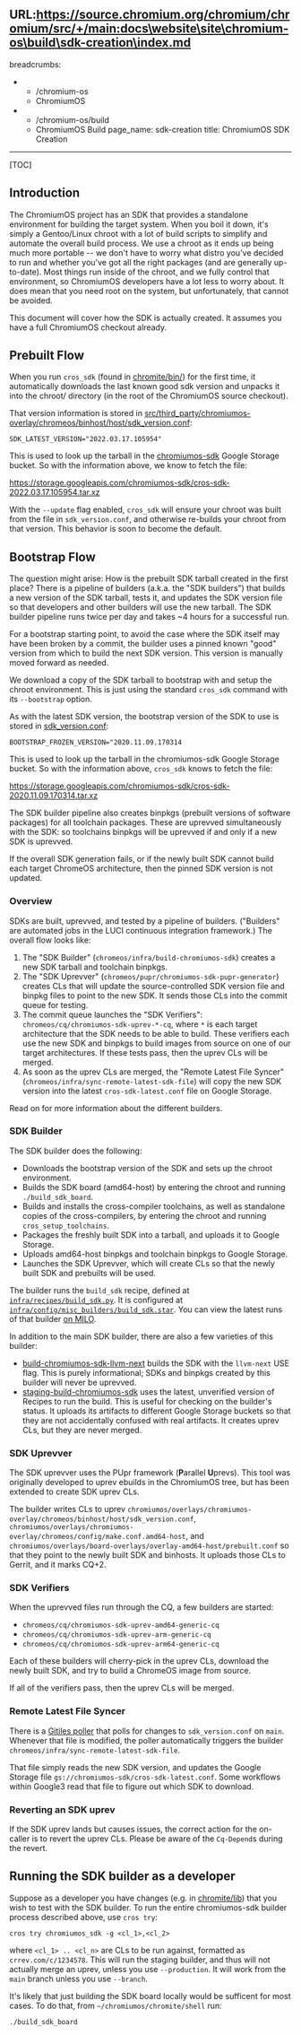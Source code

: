 URL:https://source.chromium.org/chromium/chromium/src/+/main:docs\website\site\chromium-os\build\sdk-creation\index.md
---
breadcrumbs:
- - /chromium-os
  - ChromiumOS
- - /chromium-os/build
  - ChromiumOS Build
page_name: sdk-creation
title: ChromiumOS SDK Creation
---

[TOC]

## Introduction

The ChromiumOS project has an SDK that provides a standalone environment for
building the target system. When you boil it down, it's simply a Gentoo/Linux
chroot with a lot of build scripts to simplify and automate the overall build
process. We use a chroot as it ends up being much more portable -- we don't have
to worry what distro you've decided to run and whether you've got all the right
packages (and are generally up-to-date). Most things run inside of the chroot,
and we fully control that environment, so ChromiumOS developers have a lot less
to worry about. It does mean that you need root on the system, but
unfortunately, that cannot be avoided.

This document will cover how the SDK is actually created. It assumes you have a
full ChromiumOS checkout already.

## Prebuilt Flow

When you run `cros_sdk` (found in
[chromite/bin/](https://chromium.googlesource.com/chromiumos/chromite/+/HEAD/scripts/cros_sdk.py))
for the first time, it automatically downloads the last known good sdk version
and unpacks it into the chroot/ directory (in the root of the ChromiumOS source
checkout).

That version information is stored in
[src/third_party/chromiumos-overlay/chromeos/binhost/host/sdk_version.conf](https://chromium.googlesource.com/chromiumos/overlays/chromiumos-overlay/+/HEAD/chromeos/binhost/host/sdk_version.conf):

```
SDK_LATEST_VERSION="2022.03.17.105954"
```

This is used to look up the tarball in the
[chromiumos-sdk](https://storage.googleapis.com/chromiumos-sdk/) Google Storage
bucket. So with the information above, we know to fetch the file:

<https://storage.googleapis.com/chromiumos-sdk/cros-sdk-2022.03.17.105954.tar.xz>

With the `--update` flag enabled, `cros_sdk` will ensure your chroot was built
from the file in `sdk_version.conf`, and otherwise re-builds your chroot from
that version.  This behavior is soon to become the default.

## Bootstrap Flow

The question might arise: How is the prebuilt SDK tarball created in the first
place? There is a pipeline of builders (a.k.a. the "SDK builders") that builds a
new version of the SDK tarball, tests it, and updates the SDK version file so
that developers and other builders will use the new tarball. The SDK builder
pipeline runs twice per day and takes ~4 hours for a successful run.

For a bootstrap starting point, to avoid the case where the SDK itself may have
been broken by a commit, the builder uses a pinned known "good" version from
which to build the next SDK version. This version is manually moved forward as
needed.

We download a copy of the SDK tarball to bootstrap with and setup the chroot
environment. This is just using the standard `cros_sdk` command with its
`--bootstrap` option.

As with the latest SDK version, the bootstrap version of the SDK to use is
stored in
[sdk_version.conf](https://chromium.googlesource.com/chromiumos/overlays/chromiumos-overlay/+/HEAD/chromeos/binhost/host/sdk_version.conf):

```
BOOTSTRAP_FROZEN_VERSION="2020.11.09.170314
```

This is used to look up the tarball in the chromiumos-sdk Google Storage bucket.
So with the information above, `cros_sdk` knows to fetch the file:

<https://storage.googleapis.com/chromiumos-sdk/cros-sdk-2020.11.09.170314.tar.xz>

The SDK builder pipeline also creates binpkgs (prebuilt versions of software
packages) for all toolchain packages. These are uprevved simultaneously with the
SDK: so toolchains binpkgs will be uprevved if and only if a new SDK is
uprevved.

If the overall SDK generation fails, or if the newly built SDK cannot build each
target ChromeOS architecture, then the pinned SDK version is not updated.

### Overview

SDKs are built, uprevved, and tested by a pipeline of builders. ("Builders" are
automated jobs in the LUCI continuous integration framework.) The overall flow
looks like:

1.  The "SDK Builder" (`chromeos/infra/build-chromiumos-sdk`) creates a new SDK
    tarball and toolchain binpkgs.
1.  The "SDK Uprevver" (`chromeos/pupr/chromiumos-sdk-pupr-generator`) creates
    CLs that will update the source-controlled SDK version file and binpkg files
    to point to the new SDK. It sends those CLs into the commit queue for
    testing.
1.  The commit queue launches the "SDK Verifiers":
    `chromeos/cq/chromiumos-sdk-uprev-*-cq`, where `*` is each target
    architecture that the SDK needs to be able to build. These verifiers each
    use the new SDK and binpkgs to build images from source on one of our target
    architectures. If these tests pass, then the uprev CLs will be merged.
1.  As soon as the uprev CLs are merged, the "Remote Latest File Syncer"
    (`chromeos/infra/sync-remote-latest-sdk-file`) will copy the new SDK version
    into the latest `cros-sdk-latest.conf` file on Google Storage.

Read on for more information about the different builders.

### SDK Builder

The SDK builder does the following:

*   Downloads the bootstrap version of the SDK and sets up the chroot
    environment.
*   Builds the SDK board (amd64-host) by entering the chroot and running
    `./build_sdk_board`.
*   Builds and installs the cross-compiler toolchains, as well as standalone copies of the cross-compilers, by entering the chroot and running `cros_setup_toolchains`.
*   Packages the freshly built SDK into a tarball, and uploads it to Google
    Storage.
*   Uploads amd64-host binpkgs and toolchain binpkgs to Google Storage.
*   Launches the SDK Uprevver, which will create CLs so that the newly built
    SDK and prebuilts will be used.

The builder runs the `build_sdk` recipe, defined at
[`infra/recipes/build_sdk.py`][build_sdk.py]. It is configured at
[`infra/config/misc_builders/build_sdk.star`][build_sdk.star]. You can view
the latest runs of that builder [on MILO][milo-build-chromiumos-sdk].

In addition to the main SDK builder, there are also a few varieties of this
builder:
*   [build-chromiumos-sdk-llvm-next][milo-llvm-next] builds the SDK with the
    `llvm-next` USE flag. This is purely informational; SDKs and binpkgs created
    by this builder will never be uprevved.
*   [staging-build-chromiumos-sdk][milo-staging-build-chromiumos-sdk] uses the
    latest, unverified version of Recipes to run the build. This is useful for
    checking on the builder's status. It uploads its artifacts to different
    Google Storage buckets so that they are not accidentally confused with real
    artifacts. It creates uprev CLs, but they are never merged.

[build_sdk.py]: https://chromium.googlesource.com/chromiumos/infra/recipes/+/HEAD/recipes/build_sdk.py "Link to the SDK builder's source code."
[build_sdk.star]: https://chrome-internal.googlesource.com/chromeos/infra/config/+/HEAD/misc_builders/build_sdk.star "Link to the SDK builder's configuration."
[milo-build-chromiumos-sdk]: https://luci-milo.appspot.com/ui/p/chromeos/builders/infra/build-chromiumos-sdk "Link to the latest runs of build-chromiumos-sdk."
[milo-llvm-next]: https://luci-milo.appspot.com/ui/p/chromeos/builders/infra/build-chromiumos-sdk-llvm-next "Link to the latest runs of build-chromiumos-sdk-llvm-next."
[milo-staging-build-chromiumos-sdk]: https://luci-milo.appspot.com/ui/p/chromeos/builders/staging/staging-build-chromiumos-sdk "Link to the latest runs of staging-build-chromiumos-sdk."

### SDK Uprevver

The SDK uprevver uses the PUpr framework (**P**arallel **U**prevs). This
tool was originally developed to uprev ebuilds in the ChromiumOS tree, but has
been extended to create SDK uprev CLs.

The builder writes CLs to uprev
`chromiumos/overlays/chromiumos-overlay/chromeos/binhost/host/sdk_version.conf`,
`chromiumos/overlays/chromiumos-overlay/chromeos/config/make.conf.amd64-host`,
and
`chromiumos/overlays/board-overlays/overlay-amd64-host/prebuilt.conf` so that
they point to the newly built SDK and binhosts. It uploads those CLs to Gerrit,
and it marks CQ+2.

### SDK Verifiers

When the uprevved files run through the CQ, a few builders are started:

*   `chromeos/cq/chromiumos-sdk-uprev-amd64-generic-cq`
*   `chromeos/cq/chromiumos-sdk-uprev-arm-generic-cq`
*   `chromeos/cq/chromiumos-sdk-uprev-arm64-generic-cq`

Each of these builders will cherry-pick in the uprev CLs, download the newly
built SDK, and try to build a ChromeOS image from source.

If all of the verifiers pass, then the uprev CLs will be merged.

### Remote Latest File Syncer

There is a
[Gitiles poller](https://chromium.googlesource.com/infra/luci/luci-go/+/HEAD/lucicfg/doc/README.md#luci.gitiles-poller)
that polls for changes to `sdk_version.conf` on `main`. Whenever that file is
modified, the poller automatically triggers the builder
`chromeos/infra/sync-remote-latest-sdk-file`.

That file simply reads the new SDK version, and updates the Google Storage file
`gs://chromiumos-sdk/cros-sdk-latest.conf`. Some workflows within Google3 read
that file to figure out which SDK to download.

### Reverting an SDK uprev

If the SDK uprev lands but causes issues, the correct action for the on-caller
is to revert the uprev CLs.  Please be aware of the `Cq-Depend`s during the
revert.

## Running the SDK builder as a developer

Suppose as a developer you have changes (e.g. in
[chromite/lib](https://chromium.googlesource.com/chromiumos/chromite/+/HEAD/lib/))
that you wish to test with the SDK builder. To run the entire chromiumos-sdk
builder process described above, use `cros try`:

```
cros try chromiumos_sdk -g <cl_1>,<cl_2>
```

where `<cl_1> .. <cl_n>` are CLs to be run against, formatted as
`crrev.com/c/1234578`. This will run the staging builder, and thus will not
actually merge an uprev, unless you use `--production`. It will work from the
`main` branch unless you use `--branch`.

It's likely that just building the SDK board locally would be sufficent for most
cases. To do that, from `~/chromiumos/chromite/shell` run:

```
./build_sdk_board
```
